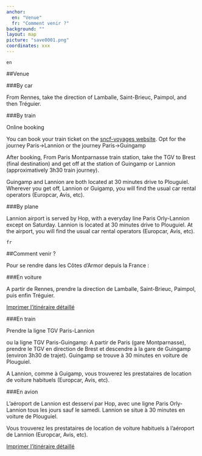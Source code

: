 ```yaml
---
anchor:
  en: "Venue"
  fr: "Comment venir ?"
background: ""
layout: map
picture: "save0001.png"
coordinates: xxx
---
```

`en`

##Venue

###By car

 From Rennes, take the direction of Lamballe, Saint-Brieuc, Paimpol, and then Tréguier.

###By train

Online booking

You can book your train ticket on the [sncf-voyages website](https://uk.voyages-sncf.com/en/).
Opt for the journey Paris->Lannion or the journey Paris->Guingamp

After booking,
From Paris Montparnasse train station, take the TGV to Brest (final destination) and get off at the station of Guingamp or Lannion (approximatively 3h30 train journey).

Guingamp and Lannion are both located at 30 minutes drive to Plouguiel.
Wherever you get off, Lannion or Guigamp, you will find the usual car rental operators (Europcar, Avis, etc).

###By plane

Lannion airport is served by Hop, with a everyday line Paris Orly-Lannion except on Saturday.
Lannion is located at 30 minutes drive to Plouguiel.
At the airport, you will find the usual car rental operators (Europcar, Avis, etc).

`fr`

##Comment venir ?

Pour se rendre dans les Côtes d’Armor depuis la France :


###En voiture

A partir de Rennes, prendre la direction de Lamballe, Saint-Brieuc, Paimpol, puis enfin Tréguier.

[Imprimer l’itinéraire détaillé](http://ludin.javerzac.com/wp-contenu/uploads/pour-venir-chez-nous.pdf)

###En train

Prendre la ligne TGV Paris-Lannion

ou la ligne TGV Paris-Guingamp: A partir de Paris (gare Montparnasse), prendre le TGV en direction de Brest et descendre à la gare de Guingamp (environ 3h30 de trajet). Guingamp se trouve à 30 minutes en voiture de Plouguiel.

A Lannion, comme à Guigamp, vous trouverez les prestataires de location de voiture habituels (Europcar, Avis, etc).

###En avion

L’aéroport de Lannion est desservi par Hop, avec une ligne Paris Orly-Lannion tous les jours sauf le samedi.
Lannion se situe à 30 minutes en voiture de Plouguiel.

Vous trouverez les prestataires de location de voiture habituels à l’aéroport de Lannion (Europcar, Avis, etc).

[Imprimer l’itinéraire détaillé](http://ludin.javerzac.com/wp-contenu/uploads/pour-venir-chez-nous.pdf)
